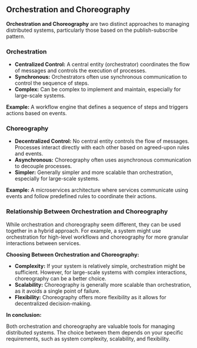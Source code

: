 ## Orchestration and Choreography

**Orchestration and Choreography** are two distinct approaches to managing distributed systems, particularly those based on the publish-subscribe pattern.

### Orchestration

* **Centralized Control:** A central entity (orchestrator) coordinates the flow of messages and controls the execution of processes.
* **Synchronous:** Orchestrators often use synchronous communication to control the sequence of steps.
* **Complex:** Can be complex to implement and maintain, especially for large-scale systems.

**Example:**
A workflow engine that defines a sequence of steps and triggers actions based on events.

### Choreography

* **Decentralized Control:** No central entity controls the flow of messages. Processes interact directly with each other based on agreed-upon rules and events.
* **Asynchronous:** Choreography often uses asynchronous communication to decouple processes.
* **Simpler:** Generally simpler and more scalable than orchestration, especially for large-scale systems.

**Example:**
A microservices architecture where services communicate using events and follow predefined rules to coordinate their actions.

### Relationship Between Orchestration and Choreography

While orchestration and choreography seem different, they can be used together in a hybrid approach. For example, a system might use orchestration for high-level workflows and choreography for more granular interactions between services.

**Choosing Between Orchestration and Choreography:**

* **Complexity:** If your system is relatively simple, orchestration might be sufficient. However, for large-scale systems with complex interactions, choreography can be a better choice.
* **Scalability:** Choreography is generally more scalable than orchestration, as it avoids a single point of failure.
* **Flexibility:** Choreography offers more flexibility as it allows for decentralized decision-making.

**In conclusion:**

Both orchestration and choreography are valuable tools for managing distributed systems. The choice between them depends on your specific requirements, such as system complexity, scalability, and flexibility.
